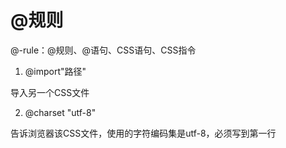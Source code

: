 # @规则

@-rule：@规则、@语句、CSS语句、CSS指令

1. @import"路径"

导入另一个CSS文件

2. @charset "utf-8"

告诉浏览器该CSS文件，使用的字符编码集是utf-8，必须写到第一行